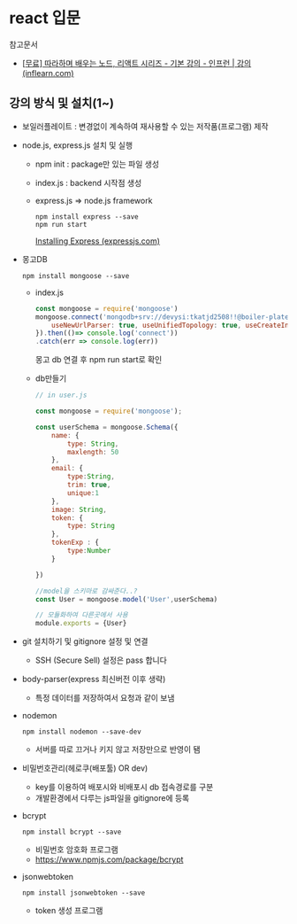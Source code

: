 # react 입문

참고문서

- [[무료\] 따라하며 배우는 노드, 리액트 시리즈 - 기본 강의 - 인프런 | 강의 (inflearn.com)](https://www.inflearn.com/course/따라하며-배우는-노드-리액트-기본#curriculum)



## 강의 방식 및 설치(1~)

- 보일러플레이트 :  변경없이 계속하여 재사용할 수 있는 저작품(프로그램) 제작

- node.js, express.js 설치 및 실행

  - npm init : package만 있는 파일 생성

  - index.js : backend 시작점 생성

  - express.js => node.js framework

    ```
    npm install express --save
    npm run start
    ```

    [Installing Express (expressjs.com)](http://expressjs.com/en/starter/installing.html)



- 몽고DB

  ```
  npm install mongoose --save
  
  ```

  - index.js

    ```js
    const mongoose = require('mongoose')
    mongoose.connect('mongodb+srv://devysi:tkatjd2508!!@boiler-plate.ezrrw.mongodb.net/myFirstDatabase?retryWrites=true&w=majority',{
        useNewUrlParser: true, useUnifiedTopology: true, useCreateIndex: true, useFindAndModify: false
    }).then(()=> console.log('connect'))
    .catch(err => console.log(err))
    ```

    몽고 db 연결 후 npm run start로 확인

  - db만들기

    ```js
    // in user.js
    
    const mongoose = require('mongoose');
    
    const userSchema = mongoose.Schema({
        name: {
            type: String,
            maxlength: 50
        },
        email: {
            type:String,
            trim: true,
            unique:1
        },
        image: String,
        token: {
            type: String
        },
        tokenExp : {
            type:Number
        }
    
    })
    
    //model을 스키마로 감싸준다..?
    const User = mongoose.model('User',userSchema)
    
    // 모듈화하여 다른곳에서 사용
    module.exports = {User}
    ```

    

- git 설치하기 및 gitignore 설정 및 연결
  - SSH (Secure Sell) 설정은 pass 합니다



- body-parser(express 최신버전 이후 생략)
  - 특정 데이터를 저장하여서 요청과 같이 보냄



- nodemon 

  ````
  npm install nodemon --save-dev
  ````

  - 서버를 따로 끄거나 키지 않고 저장만으로 반영이 됌



- 비밀번호관리(헤로쿠(배포툴) OR dev)
  - key를 이용하여 배포시와 비배포시 db 접속경로를 구분
  - 개발환경에서 다루는 js파일을 gitignore에 등록



- bcrypt

  ```
  npm install bcrypt --save
  ```

  - 비밀번호 암호화 프로그램
  - https://www.npmjs.com/package/bcrypt



- jsonwebtoken

  ````
  npm install jsonwebtoken --save
  ````

  - token 생성 프로그램
